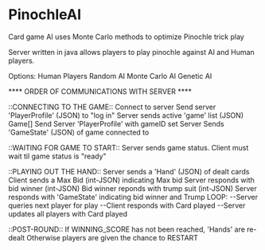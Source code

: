 # PinochleAI
Card game AI uses Monte Carlo methods to optimize Pinochle trick play

Server written in java allows players to play pinochle against AI and Human players.

Options:
Human Players
Random AI
Monte Carlo AI
Genetic AI


**** ORDER OF COMMUNICATIONS WITH SERVER ****

::CONNECTING TO THE GAME::
Connect to server
Send server 'PlayerProfile' (JSON) to "log in"
Server sends active 'game' list (JSON) Game[]
Send Server 'PlayerProfile' with gameID set
Server Sends 'GameState' (JSON) of game connected to

::WAITING FOR GAME TO START::
Server sends game status.
Client must wait til game status is "ready"

::PLAYING OUT THE HAND::
Server sends a 'Hand' (JSON) of dealt cards
Client sends a Max Bid (int-JSON) indicating Max bid
Server responds with bid winner (int-JSON)
Bid winner reponds with trump suit (int-JSON)
Server responds with 'GameState' indicating bid winner and Trump
LOOP:
--Server queries next player for play
--Client responds with Card played 
--Server updates all players with Card played

::POST-ROUND::
If WINNING_SCORE has not been reached, 'Hands' are re-dealt
Otherwise players are given the chance to RESTART
